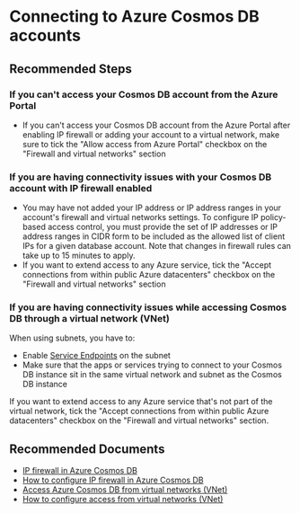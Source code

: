 <properties
	pageTitle="IP filter"
  	description="IP filter"
	service="microsoft.documentdb"
	resource="databaseAccounts"
	authors="bharathsreenivas"
	ms.author="bharathb"
	selfHelpType="generic"
	supportTopicIds="32636792"
	resourceTags=""
	productPesIds="15585"
	cloudEnvironments="public"
	articleId="cosmosdb-ipfilter"
/>

# Connecting to Azure Cosmos DB accounts

## **Recommended Steps**

### If you can't access your Cosmos DB account from the Azure Portal

* If you can't access your Cosmos DB account from the Azure Portal after enabling IP firewall or adding your account to a virtual network, make sure to tick the "Allow access from Azure Portal" checkbox on the "Firewall and virtual networks" section

### If you are having connectivity issues with your Cosmos DB account with IP firewall enabled

* You may have not added your IP address or IP address ranges in your account's firewall and virtual networks settings. To configure IP policy-based access control, you must provide the set of IP addresses or IP address ranges in CIDR form to be included as the allowed list of client IPs for a given database account. Note that changes in firewall rules can take up to 15 minutes to apply.
* If you want to extend access to any Azure service, tick the "Accept connections from within public Azure datacenters" checkbox on the "Firewall and virtual networks" section

### If you are having connectivity issues while accessing Cosmos DB through a virtual network (VNet)

When using subnets, you have to:

* Enable [Service Endpoints](https://docs.microsoft.com/azure/cosmos-db/vnet-service-endpoint) on the subnet
* Make sure that the apps or services trying to connect to your Cosmos DB instance sit in the same virtual network and subnet as the Cosmos DB instance

If you want to extend access to any Azure service that's not part of the virtual network, tick the "Accept connections from within public Azure datacenters" checkbox on the "Firewall and virtual networks" section.

## **Recommended Documents**

* [IP firewall in Azure Cosmos DB](https://docs.microsoft.com/azure/cosmos-db/firewall-support)
* [How to configure IP firewall in Azure Cosmos DB](https://docs.microsoft.com/azure/cosmos-db/how-to-configure-firewall)
* [Access Azure Cosmos DB from virtual networks (VNet)](https://docs.microsoft.com/azure/cosmos-db/vnet-service-endpoint)
* [How to configure access from virtual networks (VNet)](https://docs.microsoft.com/azure/cosmos-db/how-to-configure-vnet-service-endpoint)

